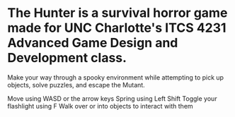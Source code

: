 # The Hunter is a survival horror game made for UNC Charlotte's ITCS 4231 Advanced Game Design and Development class. 

Make your way through a spooky environment while attempting to pick up objects, solve puzzles, and escape the Mutant.

Move using WASD or the arrow keys
Spring using Left Shift
Toggle your flashlight using F
Walk over or into objects to interact with them
